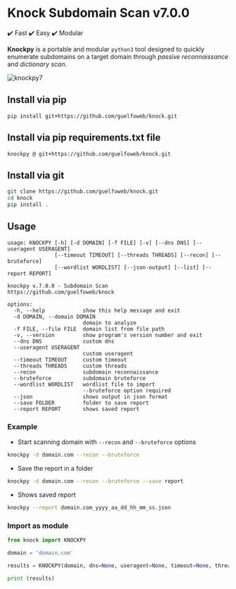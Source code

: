 # Knock Subdomain Scan v7.0.0

:heavy_check_mark: Fast :heavy_check_mark: Easy :heavy_check_mark: Modular

**Knockpy** is a portable and modular `python3` tool designed to quickly enumerate subdomains on a target domain through *passive reconnaissance* and *dictionary scan*.

![knockpy7](https://github.com/guelfoweb/knock/assets/41558/b168f105-720f-4f21-aba1-5be5c0326957)

## Install via pip

```
pip install git+https://github.com/guelfoweb/knock.git
```

## Install via pip requirements.txt file

```
knockpy @ git+https://github.com/guelfoweb/knock.git
```

## Install via git

```bash
git clone https://github.com/guelfoweb/knock.git
cd knock
pip install .
```

## Usage

```
usage: KNOCKPY [-h] [-d DOMAIN] [-f FILE] [-v] [--dns DNS] [--useragent USERAGENT]
               [--timeout TIMEOUT] [--threads THREADS] [--recon] [--bruteforce] 
               [--wordlist WORDLIST] [--json-output] [--list] [--report REPORT]

knockpy v.7.0.0 - Subdomain Scan
https://github.com/guelfoweb/knock

options:
  -h, --help            show this help message and exit
  -d DOMAIN, --domain DOMAIN
                        domain to analyze
  -f FILE, --file FILE  domain list from file path
  -v, --version         show program's version number and exit
  --dns DNS             custom dns
  --useragent USERAGENT
                        custom useragent
  --timeout TIMEOUT     custom timeout
  --threads THREADS     custom threads
  --recon               subdomain reconnaissance
  --bruteforce          subdomain bruteforce
  --wordlist WORDLIST   wordlist file to import
                        --bruteforce option required
  --json                shows output in json format
  --save FOLDER         folder to save report
  --report REPORT       shows saved report
```

### Example

- Start scanning domain with `--recon` and `--bruteforce` options

```bash
knockpy -d domain.com --recon --bruteforce
```

- Save the report in a folder

```bash
knockpy -d domain.com --recon --bruteforce --save report
```

- Shows saved report

```bash
knockpy --report domain.com_yyyy_aa_dd_hh_mm_ss.json
```

### Import as module

```python
from knock import KNOCKPY

domain = 'domain.com'

results = KNOCKPY(domain, dns=None, useragent=None, timeout=None, threads=None, recon=True, bruteforce=True, wordlist=None)

print (results)
```
